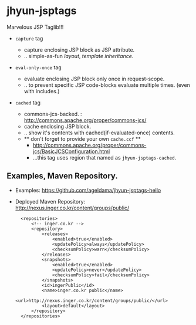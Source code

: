 jhyun-jsptags
=============


Marvelous JSP Taglib!!!


* `capture` tag
  * capture enclosing JSP block as JSP attribute.
  * .. simple-as-fun *layout*, *template inheritance*. 
  
* `eval-only-once` tag
  * evaluate enclosing JSP block only once in request-scope.
  * .. to prevent specific JSP code-blocks evaluate multiple times. (even with includes.) 
  
* `cached` tag
  * commons-jcs-backed. : http://commons.apache.org/proper/commons-jcs/
  * cache enclosing JSP block.
  * .. show it's contents with cached(if-evaluated-once) contents.
  * ** don't forget to provide your own `cache.ccf` **
  	* http://commons.apache.org/proper/commons-jcs/BasicJCSConfiguration.html
  	* ...this tag uses region that named as `jhyun-jsptags-cached`.


Examples, Maven Repository.
--------------------------- 

* Examples: https://github.com/ageldama/jhyun-jsptags-hello

* Deployed Maven Repository: http://nexus.inger.co.kr/content/groups/public/

		<repositories>
			<!-- inger.co.kr -->
			<repository>
				<releases>
					<enabled>true</enabled>
					<updatePolicy>always</updatePolicy>
					<checksumPolicy>warn</checksumPolicy>
				</releases>
				<snapshots>
					<enabled>true</enabled>
					<updatePolicy>never</updatePolicy>
					<checksumPolicy>fail</checksumPolicy>
				</snapshots>
				<id>ingerPublic</id>
				<name>inger.co.kr public</name>
				<url>http://nexus.inger.co.kr/content/groups/public/</url>
				<layout>default</layout>
			</repository>
		</repositories>

